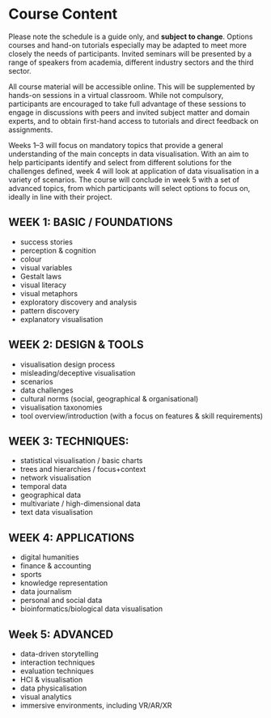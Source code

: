 # Course Content

Please note the schedule is a guide only, and **subject to change**. Options courses and hand-on tutorials especially may be adapted to meet more closely the needs of participants. Invited seminars will be presented by a range of speakers from academia, different industry sectors and the third sector.

All course material will be accessible online. This will be supplemented by hands-on sessions in a virtual classroom. While not compulsory, participants are encouraged to take full advantage of these sessions to engage in discussions with peers and invited subject matter and domain experts, and to obtain first-hand access to tutorials and direct feedback on assignments.

Weeks 1&ndash;3 will focus on mandatory topics that provide a general understanding of the main concepts in data visualisation. With an aim to help participants identify and select from different solutions for the challenges defined, week 4 will look at application of data visualisation in a variety of scenarios. The course will conclude in week 5 with a set of advanced topics, from which participants will select options to focus on, ideally in line with their project. 

## WEEK 1: BASIC / FOUNDATIONS

* success stories
* perception &amp; cognition
* colour
* visual variables
* Gestalt laws
* visual literacy
* visual metaphors
* exploratory discovery and analysis
* pattern discovery
* explanatory visualisation


## WEEK 2: DESIGN & TOOLS

* visualisation design process
* misleading/deceptive visualisation
* scenarios
* data challenges
* cultural norms (social, geographical &amp; organisational)
* visualisation taxonomies
* tool overview/introduction (with a focus on features &amp; skill requirements)


## WEEK 3: TECHNIQUES:

* statistical visualisation / basic charts
* trees and hierarchies / focus+context
* network visualisation
* temporal data 
* geographical data 
* multivariate / high-dimensional data
* text data visualisation


## WEEK 4: APPLICATIONS

* digital humanities
* finance &amp; accounting
* sports
* knowledge representation
* data journalism 
* personal and social data
* bioinformatics/biological data visualisation


## Week 5: ADVANCED

* data-driven storytelling
* interaction techniques
* evaluation techniques
* HCI &amp; visualisation
* data physicalisation
* visual analytics
* immersive environments, including VR/AR/XR
